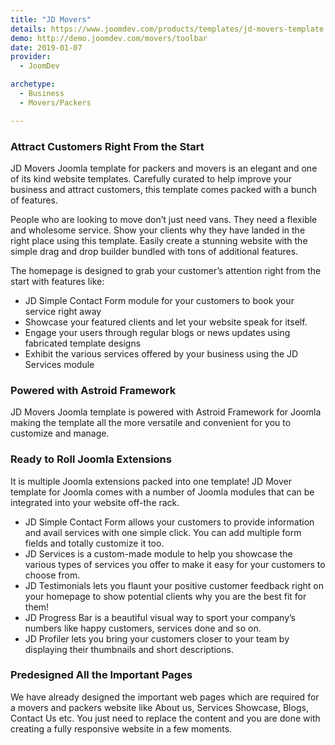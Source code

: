 ```yaml
---
title: "JD Movers"
details: https://www.joomdev.com/products/templates/jd-movers-template
demo: http://demo.joomdev.com/movers/toolbar
date: 2019-01-07
provider:
  - JoomDev

archetype:
  - Business
  - Movers/Packers

---
```


### Attract Customers Right From the Start

JD Movers Joomla template for packers and movers is an elegant and one of its kind website templates. Carefully curated to help improve your business and attract customers, this template comes packed with a bunch of features.

People who are looking to move don’t just need vans. They need a flexible and wholesome service. Show your clients why they have landed in the right place using this template. Easily create a stunning website with the simple drag and drop builder bundled with tons of additional features.

The homepage is designed to grab your customer’s attention right from the start with features like:

  - JD Simple Contact Form module for your customers to book your service right away
  - Showcase your featured clients and let your website speak for itself.
  - Engage your users through regular blogs or news updates using fabricated template designs
  - Exhibit the various services offered by your business using the JD Services module


### Powered with Astroid Framework

JD Movers Joomla template is powered with Astroid Framework for Joomla making the template all the more versatile and convenient for you to customize and manage.

### Ready to Roll Joomla Extensions

It is multiple Joomla extensions packed into one template! JD Mover template for Joomla comes with a number of Joomla modules that can be integrated into your website off-the rack.

  - JD Simple Contact Form allows your customers to provide information and avail services with one simple click. You can add multiple form fields and totally customize it too.
  - JD Services is a custom-made module to help you showcase the various types of services you offer to make it easy for your customers to choose from.
  - JD Testimonials lets you flaunt your positive customer feedback right on your homepage to show potential clients why you are the best fit for them!
  - JD Progress Bar is a beautiful visual way to sport your company’s numbers like happy customers, services done and so on.
  - JD Profiler lets you bring your customers closer to your team by displaying their thumbnails and short descriptions.


### Predesigned All the Important Pages

We have already designed the important web pages which are required for a movers and packers website like About us, Services Showcase, Blogs, Contact Us etc. You just need to replace the content and you are done with creating a fully responsive website in a few moments.


